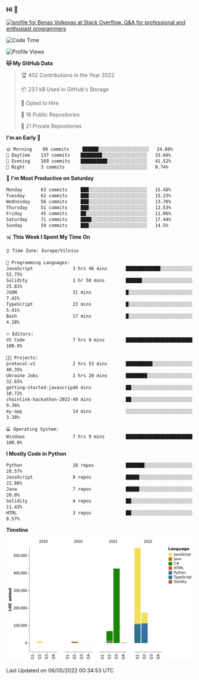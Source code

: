 ### Hi 👋
<a href="https://stackoverflow.com/users/14954249/benas-volkovas"><img src="https://stackoverflow.com/users/flair/14954249.png?theme=dark" width="208" height="58" alt="profile for Benas Volkovas at Stack Overflow, Q&amp;A for professional and enthusiast programmers" title="profile for Benas Volkovas at Stack Overflow, Q&amp;A for professional and enthusiast programmers"></a>

<!--START_SECTION:waka-->
![Code Time](http://img.shields.io/badge/Code%20Time-678%20hrs%2037%20mins-blue)

![Profile Views](http://img.shields.io/badge/Profile%20Views-14-blue)

**🐱 My GitHub Data** 

> 🏆 402 Contributions in the Year 2022
 > 
> 📦 23.1 kB Used in GitHub's Storage 
 > 
> 💼 Opted to Hire
 > 
> 📜 18 Public Repositories 
 > 
> 🔑 21 Private Repositories  
 > 
**I'm an Early 🐤** 

```text
🌞 Morning    98 commits     ██████░░░░░░░░░░░░░░░░░░░   24.08% 
🌆 Daytime    137 commits    ████████░░░░░░░░░░░░░░░░░   33.66% 
🌃 Evening    169 commits    ██████████░░░░░░░░░░░░░░░   41.52% 
🌙 Night      3 commits      ░░░░░░░░░░░░░░░░░░░░░░░░░   0.74%

```
📅 **I'm Most Productive on Saturday** 

```text
Monday       63 commits     ███░░░░░░░░░░░░░░░░░░░░░░   15.48% 
Tuesday      62 commits     ███░░░░░░░░░░░░░░░░░░░░░░   15.23% 
Wednesday    56 commits     ███░░░░░░░░░░░░░░░░░░░░░░   13.76% 
Thursday     51 commits     ███░░░░░░░░░░░░░░░░░░░░░░   12.53% 
Friday       45 commits     ██░░░░░░░░░░░░░░░░░░░░░░░   11.06% 
Saturday     71 commits     ████░░░░░░░░░░░░░░░░░░░░░   17.44% 
Sunday       59 commits     ███░░░░░░░░░░░░░░░░░░░░░░   14.5%

```


📊 **This Week I Spent My Time On** 

```text
⌚︎ Time Zone: Europe/Vilnius

💬 Programming Languages: 
JavaScript               3 hrs 46 mins       █████████████░░░░░░░░░░░░   52.75% 
Solidity                 1 hr 50 mins        ██████░░░░░░░░░░░░░░░░░░░   25.81% 
JSON                     31 mins             █░░░░░░░░░░░░░░░░░░░░░░░░   7.41% 
TypeScript               23 mins             █░░░░░░░░░░░░░░░░░░░░░░░░   5.41% 
Bash                     17 mins             █░░░░░░░░░░░░░░░░░░░░░░░░   4.18%

🔥 Editors: 
VS Code                  7 hrs 9 mins        █████████████████████████   100.0%

🐱‍💻 Projects: 
protocol-v1              2 hrs 53 mins       ██████████░░░░░░░░░░░░░░░   40.35% 
Ukraine Jobs             2 hrs 20 mins       ████████░░░░░░░░░░░░░░░░░   32.65% 
getting-started-javascrip46 mins             ██░░░░░░░░░░░░░░░░░░░░░░░   10.72% 
chainlink-hackathon-2022-40 mins             ██░░░░░░░░░░░░░░░░░░░░░░░   9.36% 
my-app                   14 mins             ░░░░░░░░░░░░░░░░░░░░░░░░░   3.38%

💻 Operating System: 
Windows                  7 hrs 9 mins        █████████████████████████   100.0%

```

**I Mostly Code in Python** 

```text
Python                   10 repos            ███████░░░░░░░░░░░░░░░░░░   28.57% 
JavaScript               8 repos             █████░░░░░░░░░░░░░░░░░░░░   22.86% 
Java                     7 repos             █████░░░░░░░░░░░░░░░░░░░░   20.0% 
Solidity                 4 repos             ██░░░░░░░░░░░░░░░░░░░░░░░   11.43% 
HTML                     3 repos             ██░░░░░░░░░░░░░░░░░░░░░░░   8.57%

```


**Timeline**

![Chart not found](https://raw.githubusercontent.com/BenasVolkovas/BenasVolkovas/main/charts/bar_graph.png) 


 Last Updated on 06/05/2022 00:34:53 UTC
<!--END_SECTION:waka-->
